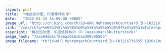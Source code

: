 ```yaml
---
layout: post
title:  "梅兰加尔堡，印度焦特布尔"
date:   "2022-01-25 16:00:00 +0800"
image_url: "http://cn.bing.com/th?id=OHR.MehrangarhCourtyard_ZH-CN3216739355_1920x1080.jpg&rf=LaDigue_1920x1080.jpg&pid=hp"
link: "/search?q=%e6%a2%85%e5%85%b0%e5%8a%a0%e5%b0%94%e5%a0%a1&form=hpcapt&mkt=zh-cn"
copyright: "梅兰加尔堡，印度焦特布尔 (© Jayakumar/Shutterstock)"
image_hash: "7a3a8deb1cf086aa016c6aad09c98566"
image_filename: "th?id=OHR.MehrangarhCourtyard_ZH-CN3216739355_1920x1080.jpg&rf=LaDigue_1920x1080.jpg&pid=hp"
---
```

